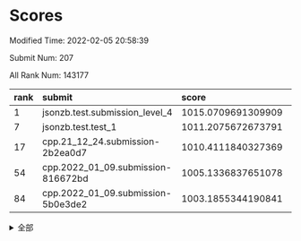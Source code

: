 # Scores

Modified Time: 2022-02-05 20:58:39

Submit Num: 207

All Rank Num: 143177

| rank |               submit               |       score        |       sigma        | pk_num |
| :--- | :--------------------------------- | :----------------- | :----------------- | :----- |
| 1    | jsonzb.test.submission_level_4     | 1015.0709691309909 | 0.8405834132791462 | 2768   |
| 7    | jsonzb.test.test_1                 | 1011.2075672673791 | 0.775241106759153  | 2771   |
| 17   | cpp.21_12_24.submission-2b2ea0d7   | 1010.4111840327369 | 0.7632119237141928 | 2762   |
| 54   | cpp.2022_01_09.submission-816672bd | 1005.1336837651078 | 0.7229396005207753 | 2766   |
| 84   | cpp.2022_01_09.submission-5b0e3de2 | 1003.1855344190841 | 0.7107483356209653 | 2771   |


<details>
<summary>全部</summary>

| rank |                 submit                 |       score        |       sigma        | pk_num |
| :--- | :------------------------------------- | :----------------- | :----------------- | :----- |
| 1    | jsonzb.test.submission_level_4         | 1015.0709691309909 | 0.8405834132791462 | 2768   |
| 2    | gobigger.level_3.submission_level_3_40 | 1011.9654871642033 | 0.7803433602668579 | 2765   |
| 3    | gobigger.level_3.submission_level_3_21 | 1011.7519186847278 | 0.7808699113807825 | 2769   |
| 4    | gobigger.level_3.submission_level_3_43 | 1011.4771847730127 | 0.7496918805467447 | 2766   |
| 5    | gobigger.level_3.submission_level_3_48 | 1011.4724500853977 | 0.7838520918649788 | 2769   |
| 6    | gobigger.level_3.submission_level_3_45 | 1011.3511928366643 | 0.782830001051323  | 2770   |
| 7    | jsonzb.test.test_1                     | 1011.2075672673791 | 0.775241106759153  | 2771   |
| 8    | gobigger.level_3.submission_level_3_28 | 1011.1558857645792 | 0.7517370577527241 | 2766   |
| 9    | gobigger.level_3.submission_level_3_42 | 1011.0597621767341 | 0.7792955750655204 | 2764   |
| 10   | gobigger.level_3.submission_level_3_35 | 1010.9745474914855 | 0.7622437957196838 | 2768   |
| 11   | gobigger.level_3.submission_level_3_39 | 1010.8636882314297 | 0.7677811579343043 | 2767   |
| 12   | gobigger.level_3.submission_level_3_4  | 1010.5957731115216 | 0.762927688156179  | 2767   |
| 13   | gobigger.level_3.submission_level_3_6  | 1010.5861884232861 | 0.7546583872422983 | 2766   |
| 14   | gobigger.level_3.submission_level_3_36 | 1010.5130970379366 | 0.7696937832416291 | 2773   |
| 15   | gobigger.level_3.submission_level_3_20 | 1010.4681008113001 | 0.7528418374539666 | 2767   |
| 16   | gobigger.level_3.submission_level_3_46 | 1010.4319162080822 | 0.7691893237029088 | 2768   |
| 17   | cpp.21_12_24.submission-2b2ea0d7       | 1010.4111840327369 | 0.7632119237141928 | 2762   |
| 18   | gobigger.level_3.submission_level_3_12 | 1010.3283672792044 | 0.7636395970662092 | 2761   |
| 19   | gobigger.level_3.submission_level_3_2  | 1010.3163856382203 | 0.757627542642659  | 2770   |
| 20   | gobigger.level_3.submission_level_3_0  | 1010.2774398284308 | 0.7529340450770781 | 2771   |
| 21   | gobigger.level_3.submission_level_3_25 | 1010.26341771792   | 0.7685137219918807 | 2768   |
| 22   | gobigger.level_3.submission_level_3_10 | 1010.2503669210432 | 0.76925840759177   | 2764   |
| 23   | gobigger.level_3.submission_level_3_30 | 1010.1916137502157 | 0.7669149947883662 | 2767   |
| 24   | gobigger.level_3.submission_level_3_38 | 1010.1848911940144 | 0.7692355932907805 | 2765   |
| 25   | gobigger.level_3.submission_level_3_18 | 1010.146058750136  | 0.7666287754705542 | 2774   |
| 26   | gobigger.level_3.submission_level_3_44 | 1010.089641493403  | 0.7666981214446059 | 2766   |
| 27   | gobigger.level_3.submission_level_3_5  | 1010.0067026633852 | 0.7625897263958069 | 2767   |
| 28   | gobigger.level_3.submission_level_3_14 | 1010.0015110782206 | 0.7637815614496899 | 2763   |
| 29   | gobigger.level_3.submission_level_3_29 | 1009.9501289182259 | 0.7491588041509434 | 2764   |
| 30   | gobigger.level_3.submission_level_3_41 | 1009.92295286937   | 0.7526820633536145 | 2766   |
| 31   | gobigger.level_3.submission_level_3_49 | 1009.8969876409144 | 0.7528501620590158 | 2769   |
| 32   | gobigger.level_3.submission_level_3_23 | 1009.6107477124824 | 0.7770689809481345 | 2760   |
| 33   | gobigger.level_3.submission_level_3_37 | 1009.604209181838  | 0.7576222079308176 | 2765   |
| 34   | gobigger.level_3.submission_level_3_7  | 1009.6031064982211 | 0.759263935369447  | 2763   |
| 35   | gobigger.level_3.submission_level_3_17 | 1009.5592492113966 | 0.7429843884668158 | 2763   |
| 36   | gobigger.level_3.submission_level_3_16 | 1009.550757432619  | 0.7516342069931053 | 2762   |
| 37   | gobigger.level_3.submission_level_3_13 | 1009.5309786034433 | 0.7686085618976456 | 2764   |
| 38   | gobigger.level_3.submission_level_3_19 | 1009.5286976735407 | 0.7389572214606166 | 2763   |
| 39   | gobigger.level_3.submission_level_3_1  | 1009.5132266776566 | 0.7477001753437491 | 2771   |
| 40   | gobigger.level_3.submission_level_3_11 | 1009.4734552108821 | 0.7368168384427268 | 2767   |
| 41   | gobigger.level_3.submission_level_3_24 | 1009.1776762635302 | 0.7526638951793561 | 2769   |
| 42   | gobigger.level_3.submission_level_3_27 | 1009.1525952568528 | 0.7523325840068218 | 2763   |
| 43   | gobigger.level_3.submission_level_3_32 | 1009.1192485423629 | 0.7482925154512898 | 2767   |
| 44   | gobigger.level_3.submission_level_3_8  | 1009.0749258903148 | 0.7513037505348594 | 2768   |
| 45   | gobigger.level_3.submission_level_3_9  | 1009.0387699920668 | 0.7450774648763849 | 2766   |
| 46   | gobigger.level_3.submission_level_3_3  | 1008.9998235371269 | 0.7514955125182344 | 2767   |
| 47   | gobigger.level_3.submission_level_3_34 | 1008.974723443495  | 0.7457677454821845 | 2770   |
| 48   | gobigger.level_3.submission_level_3_47 | 1008.7384642006663 | 0.7464269969335949 | 2766   |
| 49   | gobigger.level_3.submission_level_3_22 | 1008.6254339282351 | 0.7436774596664795 | 2760   |
| 50   | gobigger.level_3.submission_level_3_31 | 1008.430303715604  | 0.7671152318879105 | 2765   |
| 51   | gobigger.level_3.submission_level_3_15 | 1008.3248852922269 | 0.747659594887494  | 2768   |
| 52   | gobigger.level_3.submission_level_3_33 | 1008.30607562022   | 0.7589884733884181 | 2765   |
| 53   | gobigger.level_3.submission_level_3_26 | 1008.2139847687921 | 0.7294340508288177 | 2768   |
| 54   | cpp.2022_01_09.submission-816672bd     | 1005.1336837651078 | 0.7229396005207753 | 2766   |
| 55   | gobigger.level_1.submission_level_1_44 | 1004.7464175874454 | 0.7131396009046389 | 2765   |
| 56   | gobigger.level_1.submission_level_1_22 | 1004.5915490005219 | 0.7177784463907368 | 2772   |
| 57   | gobigger.level_1.submission_level_1_43 | 1004.3838274836206 | 0.7248877719153163 | 2769   |
| 58   | gobigger.level_1.submission_level_1_12 | 1004.3377415927798 | 0.7197023617534875 | 2765   |
| 59   | gobigger.level_1.submission_level_1_5  | 1004.323198936595  | 0.7230732021026629 | 2765   |
| 60   | gobigger.level_1.submission_level_1_32 | 1004.2649518271699 | 0.7146768706299484 | 2763   |
| 61   | gobigger.level_1.submission_level_1_15 | 1004.233109744411  | 0.7134882675721471 | 2770   |
| 62   | gobigger.level_1.submission_level_1_28 | 1004.1888406840253 | 0.7125249715794819 | 2768   |
| 63   | gobigger.level_1.submission_level_1_31 | 1004.1423619557467 | 0.7141422855104109 | 2768   |
| 64   | gobigger.level_1.submission_level_1_2  | 1004.0909950019667 | 0.7308578078804965 | 2771   |
| 65   | gobigger.level_1.submission_level_1_17 | 1003.9826073974896 | 0.7224107918368333 | 2768   |
| 66   | gobigger.level_1.submission_level_1_29 | 1003.9675318714771 | 0.7344421007247759 | 2764   |
| 67   | gobigger.level_1.submission_level_1_26 | 1003.9513784359933 | 0.7076656553994604 | 2770   |
| 68   | gobigger.level_1.submission_level_1_9  | 1003.8561987369843 | 0.721344354024947  | 2764   |
| 69   | gobigger.level_1.submission_level_1_49 | 1003.8354100485329 | 0.7266470690053165 | 2765   |
| 70   | gobigger.level_1.submission_level_1_3  | 1003.822968915873  | 0.7079985444751596 | 2768   |
| 71   | gobigger.level_1.submission_level_1_1  | 1003.7272270026157 | 0.7209901487127006 | 2769   |
| 72   | gobigger.level_1.submission_level_1_11 | 1003.662546419708  | 0.7178247088591236 | 2763   |
| 73   | gobigger.level_1.submission_level_1_34 | 1003.6246040344945 | 0.7217853103967137 | 2767   |
| 74   | gobigger.level_1.submission_level_1_27 | 1003.5008223206091 | 0.716374144978763  | 2765   |
| 75   | gobigger.level_1.submission_level_1_40 | 1003.4998314972408 | 0.7173889539597627 | 2766   |
| 76   | gobigger.level_1.submission_level_1_16 | 1003.4977051434653 | 0.7227117394919162 | 2768   |
| 77   | gobigger.level_1.submission_level_1_47 | 1003.4831209447133 | 0.7128787999401914 | 2763   |
| 78   | gobigger.level_1.submission_level_1_42 | 1003.4676896125617 | 0.7248239213968094 | 2772   |
| 79   | gobigger.level_1.submission_level_1_33 | 1003.4083456874757 | 0.71500608288263   | 2766   |
| 80   | gobigger.level_1.submission_level_1_7  | 1003.3249806152893 | 0.7208714185199304 | 2767   |
| 81   | gobigger.level_1.submission_level_1_6  | 1003.2450392134494 | 0.7052942586141789 | 2766   |
| 82   | gobigger.level_1.submission_level_1_41 | 1003.2175834006799 | 0.7184114036476668 | 2767   |
| 83   | gobigger.level_1.submission_level_1_35 | 1003.1956345502298 | 0.7094503944378351 | 2765   |
| 84   | cpp.2022_01_09.submission-5b0e3de2     | 1003.1855344190841 | 0.7107483356209653 | 2771   |
| 85   | gobigger.level_1.submission_level_1_37 | 1003.1387590345101 | 0.7196621661813152 | 2769   |
| 86   | gobigger.level_1.submission_level_1_45 | 1003.1258580428253 | 0.7151478592291597 | 2766   |
| 87   | gobigger.level_1.submission_level_1_14 | 1003.1243607078527 | 0.7200235989052134 | 2767   |
| 88   | gobigger.level_1.submission_level_1_0  | 1003.1135737744689 | 0.7152206260074542 | 2762   |
| 89   | gobigger.level_1.submission_level_1_18 | 1003.1007932671648 | 0.7103639409048987 | 2767   |
| 90   | gobigger.level_1.submission_level_1_30 | 1003.0988606895344 | 0.72379346998559   | 2763   |
| 91   | gobigger.level_1.submission_level_1_21 | 1003.0266663271436 | 0.7152588890803913 | 2768   |
| 92   | gobigger.level_1.submission_level_1_8  | 1003.0107198744693 | 0.7180338217398815 | 2768   |
| 93   | gobigger.level_1.submission_level_1_24 | 1003.000244580326  | 0.7194347639357159 | 2764   |
| 94   | gobigger.level_1.submission_level_1_39 | 1002.8487665631637 | 0.7162885417104192 | 2762   |
| 95   | gobigger.level_1.submission_level_1_23 | 1002.7837768760796 | 0.7093538829752684 | 2769   |
| 96   | gobigger.level_1.submission_level_1_4  | 1002.7537100326153 | 0.7242706017877766 | 2770   |
| 97   | gobigger.level_1.submission_level_1_20 | 1002.6422786806318 | 0.7082470825079598 | 2767   |
| 98   | gobigger.level_1.submission_level_1_38 | 1002.5504034417744 | 0.7085849095230589 | 2766   |
| 99   | gobigger.level_1.submission_level_1_13 | 1002.4200819450404 | 0.7092943482596862 | 2767   |
| 100  | gobigger.level_1.submission_level_1_10 | 1002.3591583416087 | 0.7182586591935358 | 2771   |
| 101  | gobigger.level_1.submission_level_1_46 | 1002.0769574305357 | 0.7158465671826243 | 2762   |
| 102  | gobigger.level_1.submission_level_1_25 | 1001.8826506389495 | 0.7049260599931043 | 2766   |
| 103  | gobigger.level_1.submission_level_1_48 | 1001.7003501993423 | 0.7094522113909771 | 2770   |
| 104  | gobigger.level_1.submission_level_1_19 | 1001.5656804897623 | 0.7103125120300637 | 2767   |
| 105  | gobigger.level_1.submission_level_1_36 | 1001.5227262089655 | 0.7169744740123488 | 2766   |
| 106  | gobigger.random.submission_random_37   | 997.5868716590977  | 0.7077548916200331 | 2765   |
| 107  | gobigger.random.submission_random_30   | 997.4412796715452  | 0.7040493059609927 | 2767   |
| 108  | gobigger.random.submission_random_9    | 997.4014826427675  | 0.7059549905851035 | 2763   |
| 109  | gobigger.random.submission_random_6    | 996.9589205258721  | 0.712021649975877  | 2767   |
| 110  | gobigger.random.submission_random_38   | 996.6545400100496  | 0.6937843628835755 | 2768   |
| 111  | gobigger.random.submission_random_46   | 996.6125754168423  | 0.7176307828956427 | 2765   |
| 112  | gobigger.random.submission_random_7    | 996.5327758466059  | 0.7015140240616253 | 2766   |
| 113  | gobigger.random.submission_random_44   | 996.427610390806   | 0.7056400366015226 | 2766   |
| 114  | gobigger.random.submission_random_18   | 996.4070145695717  | 0.6934166166677179 | 2765   |
| 115  | gobigger.random.submission_random_25   | 996.4019520975808  | 0.7109508549261149 | 2769   |
| 116  | gobigger.random.submission_random_32   | 996.3555604437637  | 0.702828265802501  | 2765   |
| 117  | gobigger.random.submission_random_13   | 996.301764175969   | 0.7069132564637176 | 2770   |
| 118  | gobigger.random.submission_random_35   | 996.2833418492495  | 0.7129550045811848 | 2767   |
| 119  | gobigger.random.submission_random_23   | 996.2179711504299  | 0.7086540207660241 | 2766   |
| 120  | gobigger.random.submission_random_36   | 996.1978952616672  | 0.7098205871476263 | 2765   |
| 121  | gobigger.random.submission_random_42   | 996.1657763092733  | 0.7132672184930354 | 2766   |
| 122  | gobigger.random.submission_random_15   | 996.1070584989013  | 0.7052126525555455 | 2767   |
| 123  | gobigger.random.submission_random_28   | 996.0999369294941  | 0.7167364021049452 | 2764   |
| 124  | gobigger.random.submission_random_20   | 996.098967494144   | 0.6961852739289831 | 2769   |
| 125  | gobigger.random.submission_random_4    | 996.0855152315653  | 0.7121945866975564 | 2766   |
| 126  | gobigger.random.submission_random_11   | 996.0207531075044  | 0.7145135021295151 | 2766   |
| 127  | gobigger.random.submission_random_29   | 995.9760394211945  | 0.7051486881340063 | 2765   |
| 128  | gobigger.random.submission_random_1    | 995.9303502224191  | 0.7097678004048668 | 2765   |
| 129  | gobigger.random.submission_random_39   | 995.8875417216103  | 0.7104725206150438 | 2768   |
| 130  | gobigger.random.submission_random_21   | 995.8708531557487  | 0.720580345228693  | 2762   |
| 131  | gobigger.random.submission_random_41   | 995.8485690325141  | 0.7288973320810845 | 2765   |
| 132  | gobigger.random.submission_random_0    | 995.823460680449   | 0.7128222206583537 | 2767   |
| 133  | gobigger.random.submission_random_14   | 995.8194009730645  | 0.7153749473686781 | 2766   |
| 134  | gobigger.random.submission_random_27   | 995.7811899373229  | 0.7090945253260194 | 2770   |
| 135  | gobigger.random.submission_random_22   | 995.7789383953925  | 0.69301953073791   | 2765   |
| 136  | gobigger.random.submission_random_19   | 995.6825588501576  | 0.7222052058834935 | 2768   |
| 137  | gobigger.random.submission_random_17   | 995.6600034387964  | 0.7041793123254535 | 2768   |
| 138  | gobigger.random.submission_random_26   | 995.5693707864132  | 0.7091403195903571 | 2769   |
| 139  | gobigger.random.submission_random_47   | 995.5526141361096  | 0.7182481490999147 | 2762   |
| 140  | gobigger.random.submission_random_48   | 995.552357280498   | 0.7078448899022088 | 2767   |
| 141  | gobigger.random.submission_random_49   | 995.5387761778356  | 0.7061271897405001 | 2768   |
| 142  | gobigger.random.submission_random_31   | 995.5071848960537  | 0.7168500874892969 | 2772   |
| 143  | gobigger.random.submission_random_33   | 995.4820329691981  | 0.6989635764775948 | 2764   |
| 144  | gobigger.random.submission_random_5    | 995.4602924239582  | 0.7172443818783015 | 2770   |
| 145  | gobigger.random.submission_random_34   | 995.4428347892101  | 0.7224666370179031 | 2769   |
| 146  | gobigger.random.submission_random_40   | 995.3773430072199  | 0.7153611938884042 | 2768   |
| 147  | gobigger.random.submission_random_12   | 995.3417690545772  | 0.7018143434588262 | 2764   |
| 148  | gobigger.random.submission_random_16   | 995.275250432188   | 0.7358641600181014 | 2771   |
| 149  | gobigger.random.submission_random_3    | 995.1558437190364  | 0.7234881591462832 | 2766   |
| 150  | gobigger.random.submission_random_24   | 995.0999803411275  | 0.7359016681629041 | 2762   |
| 151  | gobigger.random.submission_random_8    | 995.0546839555177  | 0.7166557731011384 | 2763   |
| 152  | gobigger.random.submission_random_10   | 995.0204256515526  | 0.70320691701138   | 2766   |
| 153  | gobigger.random.submission_random_45   | 994.9122620430228  | 0.723124794426571  | 2769   |
| 154  | gobigger.random.submission_random_2    | 994.8546511328966  | 0.7190254066035465 | 2765   |
| 155  | gobigger.level_2.submission_level_2_46 | 994.7226895896263  | 0.7282600365513813 | 2765   |
| 156  | gobigger.random.submission_random_43   | 994.2945822087223  | 0.7393753953959363 | 2768   |
| 157  | gobigger.level_2.submission_level_2_14 | 993.9887040963815  | 0.7266543555049435 | 2767   |
| 158  | gobigger.level_2.submission_level_2_42 | 993.2753628729524  | 0.7540651323626847 | 2765   |
| 159  | gobigger.level_2.submission_level_2_9  | 993.1650060746161  | 0.7262060523854083 | 2768   |
| 160  | gobigger.level_2.submission_level_2_38 | 993.1496792246921  | 0.7344551615589543 | 2768   |
| 161  | gobigger.level_2.submission_level_2_37 | 993.1181989398686  | 0.7528339874772154 | 2768   |
| 162  | gobigger.level_2.submission_level_2_2  | 993.115712887624   | 0.7513344857172336 | 2769   |
| 163  | gobigger.level_2.submission_level_2_1  | 993.0834319167237  | 0.742049446938276  | 2767   |
| 164  | gobigger.level_2.submission_level_2_19 | 993.0795263411279  | 0.7603200049683891 | 2764   |
| 165  | gobigger.level_2.submission_level_2_23 | 992.9395617570016  | 0.7348016624975792 | 2767   |
| 166  | gobigger.level_2.submission_level_2_40 | 992.9366058340336  | 0.7194514316020973 | 2764   |
| 167  | gobigger.level_2.submission_level_2_21 | 992.8662724595772  | 0.7369035200189421 | 2766   |
| 168  | gobigger.level_2.submission_level_2_27 | 992.756853987309   | 0.7230041194248245 | 2768   |
| 169  | gobigger.level_2.submission_level_2_16 | 992.6676217137838  | 0.741726460007325  | 2765   |
| 170  | gobigger.level_2.submission_level_2_34 | 992.600515768043   | 0.7238474430605429 | 2768   |
| 171  | gobigger.level_2.submission_level_2_35 | 992.5658931217808  | 0.7495869807587763 | 2770   |
| 172  | gobigger.level_2.submission_level_2_30 | 992.4719484227181  | 0.7525118496270803 | 2765   |
| 173  | gobigger.level_2.submission_level_2_26 | 992.4562709510518  | 0.7391535137970016 | 2769   |
| 174  | gobigger.level_2.submission_level_2_17 | 992.441168255916   | 0.742098459563721  | 2764   |
| 175  | gobigger.level_2.submission_level_2_43 | 992.4093154452329  | 0.7402823239271717 | 2766   |
| 176  | gobigger.level_2.submission_level_2_45 | 992.3478982350848  | 0.7339159765352151 | 2769   |
| 177  | gobigger.level_2.submission_level_2_6  | 992.3109798713623  | 0.7462821190050449 | 2761   |
| 178  | gobigger.level_2.submission_level_2_22 | 992.2906603621975  | 0.7298694596384625 | 2764   |
| 179  | gobigger.level_2.submission_level_2_49 | 992.2241680177767  | 0.7480252368900566 | 2768   |
| 180  | gobigger.level_2.submission_level_2_36 | 992.161403488759   | 0.7508773655365217 | 2767   |
| 181  | gobigger.level_2.submission_level_2_18 | 992.1286656185133  | 0.7549483698208287 | 2770   |
| 182  | gobigger.level_2.submission_level_2_48 | 992.1178640938982  | 0.738722296239876  | 2769   |
| 183  | gobigger.level_2.submission_level_2_13 | 992.0477829523783  | 0.7495162114274052 | 2767   |
| 184  | gobigger.level_2.submission_level_2_12 | 992.0428740827654  | 0.7457114049503539 | 2768   |
| 185  | gobigger.level_2.submission_level_2_31 | 991.9976542227809  | 0.7549166556107245 | 2771   |
| 186  | gobigger.level_2.submission_level_2_7  | 991.9635572815871  | 0.7411705459262949 | 2768   |
| 187  | gobigger.level_2.submission_level_2_41 | 991.8081514052012  | 0.7620919086749465 | 2765   |
| 188  | gobigger.level_2.submission_level_2_20 | 991.7726598177359  | 0.7449835960894038 | 2770   |
| 189  | gobigger.level_2.submission_level_2_10 | 991.6639153136659  | 0.7515113626895639 | 2763   |
| 190  | gobigger.level_2.submission_level_2_29 | 991.5487676112845  | 0.7501744268006498 | 2768   |
| 191  | gobigger.level_2.submission_level_2_39 | 991.4393679862478  | 0.7559014673096623 | 2771   |
| 192  | gobigger.level_2.submission_level_2_11 | 991.2836083607178  | 0.7524022898070909 | 2764   |
| 193  | gobigger.level_2.submission_level_2_44 | 991.2578304346417  | 0.7330627908935375 | 2769   |
| 194  | gobigger.level_2.submission_level_2_0  | 991.2198350070383  | 0.7467655044147221 | 2767   |
| 195  | gobigger.level_2.submission_level_2_15 | 991.1502803264003  | 0.757808343393063  | 2773   |
| 196  | gobigger.level_2.submission_level_2_3  | 991.093502276      | 0.7651469653281413 | 2772   |
| 197  | gobigger.level_2.submission_level_2_47 | 990.9244166403845  | 0.7602202062955122 | 2765   |
| 198  | gobigger.level_2.submission_level_2_8  | 990.9181171905277  | 0.777815977470238  | 2767   |
| 199  | gobigger.level_2.submission_level_2_28 | 990.7152800454916  | 0.7526175792606522 | 2772   |
| 200  | gobigger.level_2.submission_level_2_5  | 990.6678882457117  | 0.7606706998242746 | 2770   |
| 201  | gobigger.level_2.submission_level_2_25 | 990.6191474829958  | 0.7737119787974555 | 2764   |
| 202  | gobigger.level_2.submission_level_2_33 | 990.5335969965427  | 0.7663680671194789 | 2770   |
| 203  | gobigger.level_2.submission_level_2_4  | 990.4829796459317  | 0.7679921119404655 | 2762   |
| 204  | gobigger.level_2.submission_level_2_32 | 990.3419697078397  | 0.7581492696755802 | 2763   |
| 205  | gobigger.level_2.submission_level_2_24 | 989.7683976063045  | 0.7871844158516837 | 2770   |
| 206  | gobigger.none.submission_none_0        | 977.0801926959803  | 1.4021335256355358 | 2767   |
| 207  | gobigger.none.submission_none_1        | 974.237831090589   | 1.5391898676056561 | 2766   |

</details>